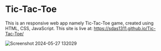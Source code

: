 # Tic-Tac-Toe
This is an responsive web app namely Tic-Tac-Toe game,
created using HTML, CSS, JavaScript.
This site is live at: https://sdas1311.github.io/Tic-Tac-Toe/

![Screenshot 2024-05-27 132029](https://github.com/sdas1311/Tic-Tac-Toe/assets/98699677/8f51095d-16fa-4908-93bd-e031e042c698)
